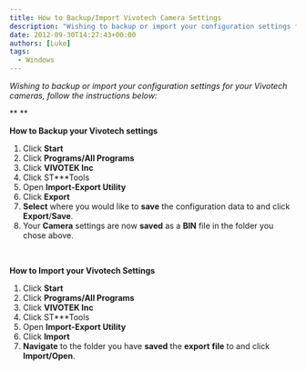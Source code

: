 ```yaml
---
title: How to Backup/Import Vivotech Camera Settings
description: "Wishing to backup or import your configuration settings for your Vivotech cameras, follow the instructions below:"
date: 2012-09-30T14:27:43+00:00
authors: [Luke]
tags:
  - Windows
---
```

_Wishing to backup or import your configuration settings for your Vivotech cameras, follow the instructions below:_

** **

**How to Backup your Vivotech settings**

<ol start="1">
  <li>
    Click <strong>Start</strong>
  </li>
  <li>
    Click <strong>Programs/All Programs</strong>
  </li>
  <li>
    Click <strong>VIVOTEK Inc</strong>
  </li>
  <li>
    Click ST***Tools
  </li>
  <li>
    Open <strong>Import-Export Utility</strong>
  </li>
  <li>
    Click <strong>Export</strong>
  </li>
  <li>
    <strong>Select</strong> where you would like to <strong>save</strong> the configuration data to and click <strong>Export</strong>/<strong>Save</strong>.
  </li>
  <li>
    Your <strong>Camera</strong> settings are now <strong>saved</strong> as a <strong>BIN</strong> file in the folder you chose above.
  </li>
</ol>

&nbsp;

**How to Import your Vivotech Settings**

<ol start="1">
  <li>
    Click <strong>Start</strong>
  </li>
  <li>
    Click <strong>Programs/All Programs</strong>
  </li>
  <li>
    Click <strong>VIVOTEK Inc</strong>
  </li>
  <li>
    Click ST***Tools
  </li>
  <li>
    Open <strong>Import-Export Utility</strong>
  </li>
  <li>
    Click <strong>Import</strong>
  </li>
  <li>
    <strong>Navigate</strong> to the folder you have <strong>saved</strong> the <strong>export</strong> <strong>file</strong> to and click <strong>Import/Open</strong>.
  </li>
</ol>
